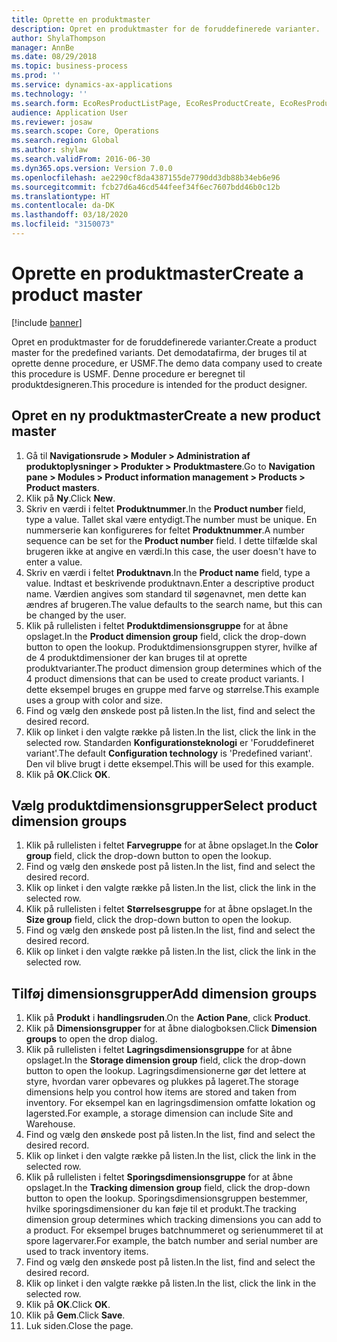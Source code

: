 ```yaml
---
title: Oprette en produktmaster
description: Opret en produktmaster for de foruddefinerede varianter.
author: ShylaThompson
manager: AnnBe
ms.date: 08/29/2018
ms.topic: business-process
ms.prod: ''
ms.service: dynamics-ax-applications
ms.technology: ''
ms.search.form: EcoResProductListPage, EcoResProductCreate, EcoResProductDetails, EcoResProductInventoryDimensionGroups
audience: Application User
ms.reviewer: josaw
ms.search.scope: Core, Operations
ms.search.region: Global
ms.author: shylaw
ms.search.validFrom: 2016-06-30
ms.dyn365.ops.version: Version 7.0.0
ms.openlocfilehash: ae2290cf8da4387155de7790dd3db88b34eb6e96
ms.sourcegitcommit: fcb27d6a46cd544feef34f6ec7607bdd46b0c12b
ms.translationtype: HT
ms.contentlocale: da-DK
ms.lasthandoff: 03/18/2020
ms.locfileid: "3150073"
---
```

# <a name="create-a-product-master"></a><span data-ttu-id="1c932-103">Oprette en produktmaster</span><span class="sxs-lookup"><span data-stu-id="1c932-103">Create a product master</span></span>

[!include [banner](../../includes/banner.md)]

<span data-ttu-id="1c932-104">Opret en produktmaster for de foruddefinerede varianter.</span><span class="sxs-lookup"><span data-stu-id="1c932-104">Create a product master for the predefined variants.</span></span> <span data-ttu-id="1c932-105">Det demodatafirma, der bruges til at oprette denne procedure, er USMF.</span><span class="sxs-lookup"><span data-stu-id="1c932-105">The demo data company used to create this procedure is USMF.</span></span> <span data-ttu-id="1c932-106">Denne procedure er beregnet til produktdesigneren.</span><span class="sxs-lookup"><span data-stu-id="1c932-106">This procedure is intended for the product designer.</span></span>


## <a name="create-a-new-product-master"></a><span data-ttu-id="1c932-107">Opret en ny produktmaster</span><span class="sxs-lookup"><span data-stu-id="1c932-107">Create a new product master</span></span>
1. <span data-ttu-id="1c932-108">Gå til **Navigationsrude > Moduler > Administration af produktoplysninger > Produkter > Produktmastere**.</span><span class="sxs-lookup"><span data-stu-id="1c932-108">Go to **Navigation pane > Modules > Product information management > Products > Product masters**.</span></span>
2. <span data-ttu-id="1c932-109">Klik på **Ny**.</span><span class="sxs-lookup"><span data-stu-id="1c932-109">Click **New**.</span></span>
3. <span data-ttu-id="1c932-110">Skriv en værdi i feltet **Produktnummer**.</span><span class="sxs-lookup"><span data-stu-id="1c932-110">In the **Product number** field, type a value.</span></span> <span data-ttu-id="1c932-111">Tallet skal være entydigt.</span><span class="sxs-lookup"><span data-stu-id="1c932-111">The number must be unique.</span></span> <span data-ttu-id="1c932-112">En nummerserie kan konfigureres for feltet **Produktnummer**.</span><span class="sxs-lookup"><span data-stu-id="1c932-112">A number sequence can be set for the **Product number** field.</span></span> <span data-ttu-id="1c932-113">I dette tilfælde skal brugeren ikke at angive en værdi.</span><span class="sxs-lookup"><span data-stu-id="1c932-113">In this case, the user doesn't have to enter a value.</span></span>
4. <span data-ttu-id="1c932-114">Skriv en værdi i feltet **Produktnavn**.</span><span class="sxs-lookup"><span data-stu-id="1c932-114">In the **Product name** field, type a value.</span></span> <span data-ttu-id="1c932-115">Indtast et beskrivende produktnavn.</span><span class="sxs-lookup"><span data-stu-id="1c932-115">Enter a descriptive product name.</span></span> <span data-ttu-id="1c932-116">Værdien angives som standard til søgenavnet, men dette kan ændres af brugeren.</span><span class="sxs-lookup"><span data-stu-id="1c932-116">The value defaults to the search name, but this can be changed by the user.</span></span>
5. <span data-ttu-id="1c932-117">Klik på rullelisten i feltet **Produktdimensionsgruppe** for at åbne opslaget.</span><span class="sxs-lookup"><span data-stu-id="1c932-117">In the **Product dimension group** field, click the drop-down button to open the lookup.</span></span> <span data-ttu-id="1c932-118">Produktdimensionsgruppen styrer, hvilke af de 4 produktdimensioner der kan bruges til at oprette produktvarianter.</span><span class="sxs-lookup"><span data-stu-id="1c932-118">The product dimension group determines which of the 4 product dimensions that can be used to create product variants.</span></span> <span data-ttu-id="1c932-119">I dette eksempel bruges en gruppe med farve og størrelse.</span><span class="sxs-lookup"><span data-stu-id="1c932-119">This example uses a group with color and size.</span></span>
6. <span data-ttu-id="1c932-120">Find og vælg den ønskede post på listen.</span><span class="sxs-lookup"><span data-stu-id="1c932-120">In the list, find and select the desired record.</span></span>
7. <span data-ttu-id="1c932-121">Klik op linket i den valgte række på listen.</span><span class="sxs-lookup"><span data-stu-id="1c932-121">In the list, click the link in the selected row.</span></span> <span data-ttu-id="1c932-122">Standarden **Konfigurationsteknologi** er 'Foruddefineret variant'.</span><span class="sxs-lookup"><span data-stu-id="1c932-122">The default **Configuration technology** is 'Predefined variant'.</span></span> <span data-ttu-id="1c932-123">Den vil blive brugt i dette eksempel.</span><span class="sxs-lookup"><span data-stu-id="1c932-123">This will be used for this example.</span></span>
8. <span data-ttu-id="1c932-124">Klik på **OK**.</span><span class="sxs-lookup"><span data-stu-id="1c932-124">Click **OK**.</span></span>

## <a name="select-product-dimension-groups"></a><span data-ttu-id="1c932-125">Vælg produktdimensionsgrupper</span><span class="sxs-lookup"><span data-stu-id="1c932-125">Select product dimension groups</span></span>
1. <span data-ttu-id="1c932-126">Klik på rullelisten i feltet **Farvegruppe** for at åbne opslaget.</span><span class="sxs-lookup"><span data-stu-id="1c932-126">In the **Color group** field, click the drop-down button to open the lookup.</span></span>
2. <span data-ttu-id="1c932-127">Find og vælg den ønskede post på listen.</span><span class="sxs-lookup"><span data-stu-id="1c932-127">In the list, find and select the desired record.</span></span>
3. <span data-ttu-id="1c932-128">Klik op linket i den valgte række på listen.</span><span class="sxs-lookup"><span data-stu-id="1c932-128">In the list, click the link in the selected row.</span></span>
4. <span data-ttu-id="1c932-129">Klik på rullelisten i feltet **Størrelsesgruppe** for at åbne opslaget.</span><span class="sxs-lookup"><span data-stu-id="1c932-129">In the **Size group** field, click the drop-down button to open the lookup.</span></span>
5. <span data-ttu-id="1c932-130">Find og vælg den ønskede post på listen.</span><span class="sxs-lookup"><span data-stu-id="1c932-130">In the list, find and select the desired record.</span></span>
6. <span data-ttu-id="1c932-131">Klik op linket i den valgte række på listen.</span><span class="sxs-lookup"><span data-stu-id="1c932-131">In the list, click the link in the selected row.</span></span>

## <a name="add-dimension-groups"></a><span data-ttu-id="1c932-132">Tilføj dimensionsgrupper</span><span class="sxs-lookup"><span data-stu-id="1c932-132">Add dimension groups</span></span>
1. <span data-ttu-id="1c932-133">Klik på **Produkt** i **handlingsruden**.</span><span class="sxs-lookup"><span data-stu-id="1c932-133">On the **Action Pane**, click **Product**.</span></span>
2. <span data-ttu-id="1c932-134">Klik på **Dimensionsgrupper** for at åbne dialogboksen.</span><span class="sxs-lookup"><span data-stu-id="1c932-134">Click **Dimension groups** to open the drop dialog.</span></span>
3. <span data-ttu-id="1c932-135">Klik på rullelisten i feltet **Lagringsdimensionsgruppe** for at åbne opslaget.</span><span class="sxs-lookup"><span data-stu-id="1c932-135">In the **Storage dimension group** field, click the drop-down button to open the lookup.</span></span> <span data-ttu-id="1c932-136">Lagringsdimensionerne gør det lettere at styre, hvordan varer opbevares og plukkes på lageret.</span><span class="sxs-lookup"><span data-stu-id="1c932-136">The storage dimensions help you control how items are stored and taken from inventory.</span></span> <span data-ttu-id="1c932-137">For eksempel kan en lagringsdimension omfatte lokation og lagersted.</span><span class="sxs-lookup"><span data-stu-id="1c932-137">For example, a storage dimension can include Site and Warehouse.</span></span>
4. <span data-ttu-id="1c932-138">Find og vælg den ønskede post på listen.</span><span class="sxs-lookup"><span data-stu-id="1c932-138">In the list, find and select the desired record.</span></span>
5. <span data-ttu-id="1c932-139">Klik op linket i den valgte række på listen.</span><span class="sxs-lookup"><span data-stu-id="1c932-139">In the list, click the link in the selected row.</span></span>
6. <span data-ttu-id="1c932-140">Klik på rullelisten i feltet **Sporingsdimensionsgruppe** for at åbne opslaget.</span><span class="sxs-lookup"><span data-stu-id="1c932-140">In the **Tracking dimension group** field, click the drop-down button to open the lookup.</span></span> <span data-ttu-id="1c932-141">Sporingsdimensionsgruppen bestemmer, hvilke sporingsdimensioner du kan føje til et produkt.</span><span class="sxs-lookup"><span data-stu-id="1c932-141">The tracking dimension group determines which tracking dimensions you can add to a product.</span></span> <span data-ttu-id="1c932-142">For eksempel bruges batchnummeret og serienummeret til at spore lagervarer.</span><span class="sxs-lookup"><span data-stu-id="1c932-142">For example, the batch number and serial number are used to track inventory items.</span></span>
7. <span data-ttu-id="1c932-143">Find og vælg den ønskede post på listen.</span><span class="sxs-lookup"><span data-stu-id="1c932-143">In the list, find and select the desired record.</span></span>
8. <span data-ttu-id="1c932-144">Klik op linket i den valgte række på listen.</span><span class="sxs-lookup"><span data-stu-id="1c932-144">In the list, click the link in the selected row.</span></span>
9. <span data-ttu-id="1c932-145">Klik på **OK**.</span><span class="sxs-lookup"><span data-stu-id="1c932-145">Click **OK**.</span></span>
10. <span data-ttu-id="1c932-146">Klik på **Gem**.</span><span class="sxs-lookup"><span data-stu-id="1c932-146">Click **Save**.</span></span>
11. <span data-ttu-id="1c932-147">Luk siden.</span><span class="sxs-lookup"><span data-stu-id="1c932-147">Close the page.</span></span>

